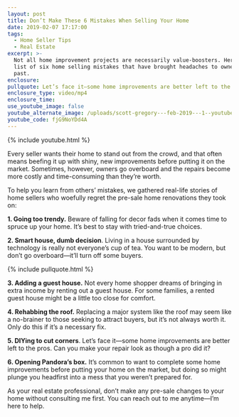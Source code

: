 ```yaml
---
layout: post
title: Don’t Make These 6 Mistakes When Selling Your Home
date: 2019-02-07 17:17:00
tags:
  - Home Seller Tips
  - Real Estate
excerpt: >-
  Not all home improvement projects are necessarily value-boosters. Here’s a
  list of six home selling mistakes that have brought headaches to owners in the
  past.
enclosure:
pullquote: Let’s face it—some home improvements are better left to the pros.
enclosure_type: video/mp4
enclosure_time:
use_youtube_image: false
youtube_alternate_image: /uploads/scott-gregory---feb-2019---1--youtube-1.jpg
youtube_code: fjG9NoYDd4A
---
```


{% include youtube.html %}

Every seller wants their home to stand out from the crowd, and that often means beefing it up with shiny, new improvements before putting it on the market. Sometimes, however, owners go overboard and the repairs become more costly and time-consuming than they’re worth.

To help you learn from others’ mistakes, we gathered real-life stories of home sellers who woefully regret the pre-sale home renovations they took on:

**1. Going too trendy.** Beware of falling for decor fads when it comes time to spruce up your home. It’s best to stay with tried-and-true choices.

**2. Smart house, dumb decision**. Living in a house surrounded by technology is really not everyone’s cup of tea. You want to be modern, but don’t go overboard—it’ll turn off some buyers.

{% include pullquote.html %}

**3. Adding a guest house.** Not every home shopper dreams of bringing in extra income by renting out a guest house. For some families, a rented guest house might be a little too close for comfort.

**4. Rehabbing the roof.** Replacing a major system like the roof may seem like a no-brainer to those seeking to attract buyers, but it’s not always worth it. Only do this if it’s a necessary fix.

**5. DIYing to cut corners**. Let’s face it—some home improvements are better left to the pros. Can you make your repair look as though a pro did it?

**6. Opening Pandora’s box.** It’s common to want to complete some home improvements before putting your home on the market, but doing so might plunge you headfirst into a mess that you weren’t prepared for.

As your real estate professional, don’t make any pre-sale changes to your home without consulting me first. You can reach out to me anytime—I’m here to help.